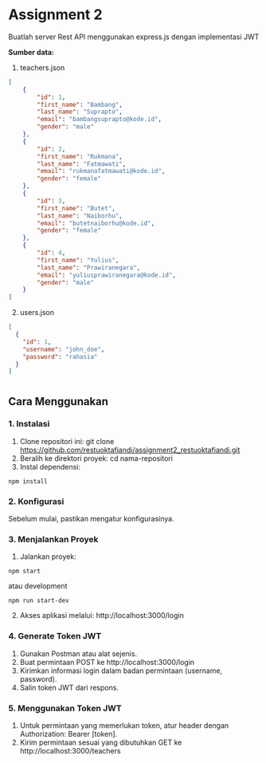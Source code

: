 # Assignment 2

Buatlah server Rest API menggunakan express.js dengan implementasi JWT

**Sumber data:**
1. teachers.json
```json
[
    {
        "id": 1, 
        "first_name": "Bambang",
        "last_name": "Suprapto",
        "email": "bambangsuprapto@kode.id",
        "gender": "male"
    },
    {
        "id": 2, 
        "first_name": "Rukmana",
        "last_name": "Fatmawati",
        "email": "rukmanafatmawati@kode.id",
        "gender": "female"
    },
    {
        "id": 3, 
        "first_name": "Butet",
        "last_name": "Naiborhu",
        "email": "butetnaiborhu@kode.id",
        "gender": "female"
    },
    {
        "id": 4, 
        "first_name": "Yulius",
        "last_name": "Prawiranegara",
        "email": "yuliusprawiranegara@kode.id",
        "gender": "male"
    }
]
```
2. users.json
```json
[
  {
    "id": 1,
    "username": "john_doe",
    "password": "rahasia"
  }
]
```
#
## Cara Menggunakan

### 1. Instalasi

1. Clone repositori ini: git clone https://github.com/restuoktafiandi/assignment2_restuoktafiandi.git 
2. Beralih ke direktori proyek: cd nama-repositori
3. Instal dependensi: 
```
npm install
```

### 2. Konfigurasi

Sebelum mulai, pastikan mengatur konfigurasinya.

### 3. Menjalankan Proyek

1. Jalankan proyek: 
```
npm start
```
atau development
```
npm run start-dev
```
2. Akses aplikasi melalui: http://localhost:3000/login

### 4. Generate Token JWT

1. Gunakan Postman atau alat sejenis.
2. Buat permintaan POST ke http://localhost:3000/login
3. Kirimkan informasi login dalam badan permintaan (username, password).
4. Salin token JWT dari respons.

### 5. Menggunakan Token JWT

1. Untuk permintaan yang memerlukan token, atur header dengan Authorization: Bearer [token].
2. Kirim permintaan sesuai yang dibutuhkan  GET ke http://localhost:3000/teachers